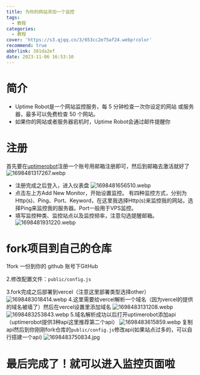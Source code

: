 ```yaml
---
title: 为你的网站添加一个监控
tags:
  - 教程
categories:
  - 教程
cover: 'https://s3.qjqq.cn/3/653cc2e75af24.webp!color'
recommend: true
abbrlink: 381da2ef
date: 2023-11-06 16:53:10
---
```

# 简介
  - Uptime Robot是一个网站监控服务，每 5 分钟检查一次你设定的网站 或服务器，最多可以免费检查 50 个网站。
  - 如果你的网站或者服务器宕机时，Uptime Robot会通过邮件提醒你
# 注册
  首先要在[uptimerobot](https://uptimerobot.com/)注册一个账号用邮箱注册即可，然后到邮箱去激活就好了
 ![1698481317267.webp](https://s3.qjqq.cn/3/653cc4cfd8da9.webp!color)
  - 注册完成之后登入，进入仪表盘
  ![1698481656510.webp](https://s3.qjqq.cn/3/653cc63f9bcaa.webp!color)
  - 点击左上方Add New Monitor，开始设置监控。
    有四种监控方式，分别为Http(s)、Ping、Port、Keyword，在这里我选择Http(s)来监控我的网站，选择Ping来监控我的服务器。Port一般用于VPS监控。
  - 填写监控种类、监控站点以及监控频率，注意勾选提醒邮箱。
  ![1698481931220.webp](https://s3.qjqq.cn/3/653cc729c88c0.webp!color)
# fork项目到自己的仓库
  1fork 一份到你的 github 账号下GitHub

  2.修改配置文件：```public/config.js```

  3.fork完成之后部署到vercel（注意这里部署类型选择other）
  ![1698483018414.webp](https://s3.qjqq.cn/3/653ccb7a4131f.webp!color)
  4.这里需要给vercel解析一个域名（因为vercel的提供的域名被墙了）然后在vercel设置里添加域名
  ![1698483131208.webp](https://s3.qjqq.cn/3/653ccbe2163d9.webp!color)
  ![1698483253843.webp](https://s3.qjqq.cn/3/653ccc57b3ca4.webp!color)
  5.域名解析成功以后打开uptimerobot添加api（uptimerobot提供3种api这里推荐第二个api）
 ![1698483615859.webp](https://s3.qjqq.cn/3/653ccdbcd88d8.webp!color)
 复制api然后到你刚刚fork仓库的```public/config.js```修改api(如果站点过多的，可以自行搭建一个api)
 ![1698483750834.jpg](https://s3.qjqq.cn/3/653cce4f514e7.webp!color)
 # 最后完成了！就可以进入监控页面啦